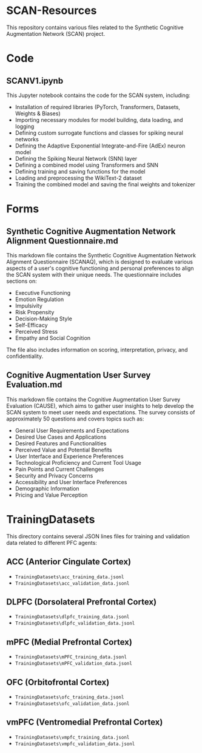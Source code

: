 # SCAN-Resources

This repository contains various files related to the Synthetic Cognitive Augmentation Network (SCAN) project.

# Code

## SCANV1.ipynb

This Jupyter notebook contains the code for the SCAN system, including:

- Installation of required libraries (PyTorch, Transformers, Datasets, Weights & Biases)
- Importing necessary modules for model building, data loading, and logging
- Defining custom surrogate functions and classes for spiking neural networks
- Defining the Adaptive Exponential Integrate-and-Fire (AdEx) neuron model
- Defining the Spiking Neural Network (SNN) layer
- Defining a combined model using Transformers and SNN
- Defining training and saving functions for the model
- Loading and preprocessing the WikiText-2 dataset
- Training the combined model and saving the final weights and tokenizer

# Forms

## Synthetic Cognitive Augmentation Network Alignment Questionnaire.md

This markdown file contains the Synthetic Cognitive Augmentation Network Alignment Questionnaire (SCANAQ), which is designed to evaluate various aspects of a user's cognitive functioning and personal preferences to align the SCAN system with their unique needs. The questionnaire includes sections on:

- Executive Functioning
- Emotion Regulation
- Impulsivity
- Risk Propensity
- Decision-Making Style
- Self-Efficacy
- Perceived Stress
- Empathy and Social Cognition

The file also includes information on scoring, interpretation, privacy, and confidentiality.

## Cognitive Augmentation User Survey Evaluation.md

This markdown file contains the Cognitive Augmentation User Survey Evaluation (CAUSE), which aims to gather user insights to help develop the SCAN system to meet user needs and expectations. The survey consists of approximately 50 questions and covers topics such as:

- General User Requirements and Expectations
- Desired Use Cases and Applications
- Desired Features and Functionalities
- Perceived Value and Potential Benefits
- User Interface and Experience Preferences
- Technological Proficiency and Current Tool Usage
- Pain Points and Current Challenges
- Security and Privacy Concerns
- Accessibility and User Interface Preferences
- Demographic Information
- Pricing and Value Perception

# TrainingDatasets

This directory contains several JSON lines files for training and validation data related to different PFC agents:

## ACC (Anterior Cingulate Cortex)
- `TrainingDatasets\acc_training_data.jsonl`
- `TrainingDatasets\acc_validation_data.jsonl`

## DLPFC (Dorsolateral Prefrontal Cortex)
- `TrainingDatasets\dlpfc_training_data.jsonl`
- `TrainingDatasets\dlpfc_validation_data.jsonl`

## mPFC (Medial Prefrontal Cortex)
- `TrainingDatasets\mPFC_training_data.jsonl`
- `TrainingDatasets\mPFC_validation_data.jsonl`

## OFC (Orbitofrontal Cortex)
- `TrainingDatasets\ofc_training_data.jsonl`
- `TrainingDatasets\ofc_validation_data.jsonl`

## vmPFC (Ventromedial Prefrontal Cortex)
- `TrainingDatasets\vmpfc_training_data.jsonl`
- `TrainingDatasets\vmpfc_validation_data.jsonl`
